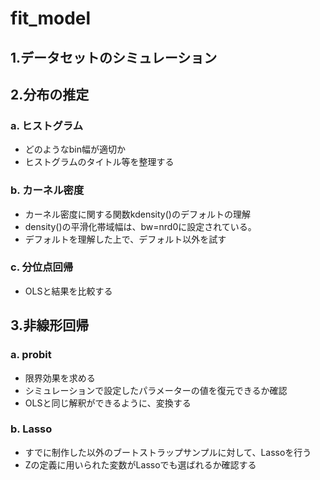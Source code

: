 # fit_model

## 1.データセットのシミュレーション
## 2.分布の推定
### a. ヒストグラム
* どのようなbin幅が適切か
* ヒストグラムのタイトル等を整理する
### b. カーネル密度
* カーネル密度に関する関数kdensity()のデフォルトの理解
* density()の平滑化帯域幅は、bw=nrd0に設定されている。
* デフォルトを理解した上で、デフォルト以外を試す
### c. 分位点回帰 
* OLSと結果を比較する
## 3.非線形回帰
### a. probit
* 限界効果を求める
* シミュレーションで設定したパラメーターの値を復元できるか確認
* OLSと同じ解釈ができるように、変換する
### b. Lasso
* すでに制作した以外のブートストラップサンプルに対して、Lassoを行う
* Zの定義に用いられた変数がLassoでも選ばれるか確認する
